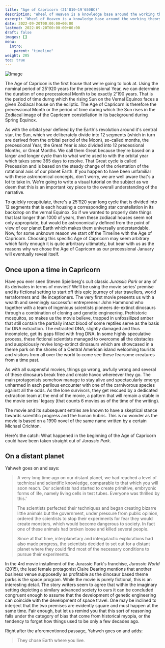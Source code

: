 ```yaml
---
title: "Age of Capricorn (21'810—19'650BC)"
description: "Wheel of Heaven is a knowledge base around the working theory that life on Earth was intelligently designed by an extraterrestrial civilization, the so-called Elohim."
excerpt: "Wheel of Heaven is a knowledge base around the working theory that life on Earth was intelligently designed by an extraterrestrial civilization, the so-called Elohim."
date: 2022-09-20T00:00:00+00:00
lastmod: 2022-09-20T00:00:00+00:00
draft: false
images: []
menu:
  intro:
    parent: "timeline"
weight: 205
toc: true
---
```


![Image](images/moodscape_04.jpg "moodscape_04")

The Age of Capricon is the first house that we're going to look at. Using the nominal period of 25'920 years for the precessional Year, we can determine the duration of one precessional Month to be exactly 2'190 years. That is the period of time durng which the rising Sun on the Vernal Equinox faces a given Zodiacal house on the ecliptic. The Age of Capricorn is therefore the precessional Month or the period of time during which the Sun rises in the Zodiacal image of the Capricorn constellation in its background during Spring Equinox.

As with the orbital year defined by the Earth's revolution around it's central star, the Sun, which we deliberately divide into 12 segments (which in turn are derived from the orbital period of the Moon), so-called months, the precessional Year, the Great Year is also divided into 12 precessional Months, or Great Months. We call them Great because they're based on a larger and longer cycle than to what we're used to with the orbital year which takes some 365 days to resolve. That Great cycle is called Precession and is based on the steady change of the orientation of the rotational axis of our planet Earth. If you happen to have been unfamiliar with these astronomical concepts, don't worry, we are well aware that's a lot to take in. We're going to write a visual tutorial on the subject as we deem that this is an important key piece to the overall understanding of the narrative.

To quickly recapitulate, there's a 25'920 year long cycle that is divided into 12 segments that is each housing a corresponding star constellation in its backdrop on the vernal Equinox. So if we wanted to properly date things that last longer than 1000 of years, then these zodiacal houses seem not only appropriate, but would be astronomically defined from the point of view of our planet Earth which makes them universally understandable. Now, for some unknown reason we start off the Timeline with the Age of Capricorn. Choosing this specific Age of Capricorn may seem arbitrary which fairly enough it is quite arbritrary ultimately, but bear with us as the reasons why we chose the Age of Capricorn as our precessional January will eventually reveal itself.

## Once upon a time in Capricorn

Have you ever seen Steven Spielberg's cult classic _Jurassic Park_ or any of its derivates in terms of movies? We'll be using the movie series' premise and its fictional setting to start off this epic journey of star travellers, world terraformers and life inceptioners. The very first movie presents us with a wealth and seemingly successful entrepreneur John Hammond who together with a team of ingenious scientists pioneers de-extinct dinosaurs through a combination of cloning and genetic engineering. Prehistoric mosquitos, so makes us the movie believe, trapped in unfossilized amber that still contain the partially intact blood of some reptiles serve as the basis for DNA extraction. The extracted DNA, slightly damaged and thus incomplete, get its gaps filled with frog DNA. In some highly speculative process, these fictional scientists managed to overcome all the obstacles and auspiciously revive long-extinct dinosaurs which are showcased in a theme park on the shores of a Central American island welcoming tourists and visitors from all over the world to come see these fearsome creatures from a time past.

As with all suspensful movies, things go wrong, awfully wrong and several of these dinosaurs break free and create havoc whereever they go. The main protagonists somehow manage to stay alive and spectacularly emerge unharmed in each perilous encounter with one of the carnivorous species against all the odds. As the lone survivors, they get rescued by a dedicated extraction team at the end of the movie, a pattern that will remain a stable in the movie series' legacy (that counts 6 movies as of the time of the writing).

The movie and its subsequent entries are known to have a skeptical stance towards scientific progress and the human hubris. This is no wonder as the movie is based on a 1990 novel of the same name written by a certain Michael Crichton.

Here's the catch: What happened in the beginning of the Age of Capricorn could have been taken straight out of _Jurassic Park_.

## On a distant planet

Yahweh goes on and says:

> A very long time ago on our distant planet, we had reached a level of technical and scientific knowledge, comparable to that which you will soon reach. Our scientists had started to create primitive, embryonic forms of life, namely living cells in test tubes. Everyone was thrilled by this.'
>
> The scientists perfected their techniques and began creating bizarre little animals but the government, under pressure from public opinion, ordered the scientists to stop their experiments for fear they would create monsters, which would become dangerous to society. In fact one of these animals had broken loose and killed several people.
>
> Since at that time, interplanetary and intergalactic explorations had also made progress, the scientists decided to set out for a distant planet where they could find most of the necessary conditions to pursue their experiments.

In the 4rd movie installment of the Jurassic Park's franchise, _Jurassic World_ (2015), the lead female protagonist Claire Dearing mentions that another business venue supposedly as profitable as the dinosaur based theme parks is the space program. While the movie is purely fictional, this is an interesting detail. The story writers seem to agree that within the imaginary setting depicting a similary advanced society to ours it can be concluded congruent enough to assume that the development of genetic engineering can coincide with the development of space travel. One may be inclined to interject that the two premises are evidently square and must happen at the same time. Fair enough, but let us remind you that this sort of reasoning falls under the category of bias that come from historical myopia, or the tendency to forget how things used to be only a few decades ago.

Right after the aforementioned passage, Yahweh goes on and adds:

> They chose Earth where you live.
